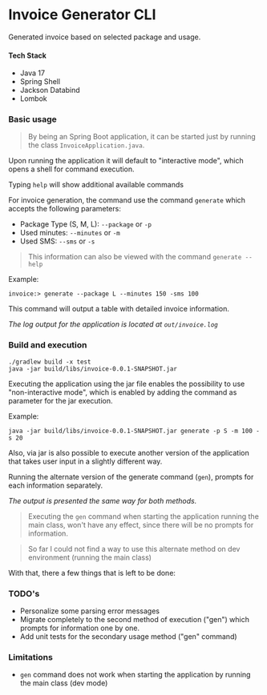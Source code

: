 # Invoice Generator CLI

Generated invoice based on selected package and usage.

#### Tech Stack
- Java 17
- Spring Shell
- Jackson Databind
- Lombok

### Basic usage

> By being an Spring Boot application, it can be started just by running the class `InvoiceApplication.java`.

Upon running the application it will default to "interactive mode", which opens a shell for command execution.

Typing `help` will show additional available commands

For invoice generation, the command use the command `generate` which accepts the following parameters:
- Package Type (S, M, L): `--package` or `-p`
- Used minutes: `--minutes` or `-m`
- Used SMS: `--sms` or `-s`
> This information can also be viewed with the command `generate --help`


Example:
```shell
invoice:> generate --package L --minutes 150 -sms 100
```

This command will output a table with detailed invoice information.

_The log output for the application is located at `out/invoice.log`_

### Build and execution
```shell
./gradlew build -x test
java -jar build/libs/invoice-0.0.1-SNAPSHOT.jar
```

Executing the application using the jar file enables the possibility to use "non-interactive mode",
which is enabled by adding the command as parameter for the jar execution.

Example:
```shell
java -jar build/libs/invoice-0.0.1-SNAPSHOT.jar generate -p S -m 100 -s 20
```
Also, via jar is also possible to execute another version of the application that takes user input in a slightly different way.

Running the alternate version of the generate command (`gen`), prompts for each information separately.

_The output is presented the same way for both methods._

> Executing the `gen` command when starting the application running the main class, won't have any effect, since there will be no prompts for information.

> So far I could not find a way to use this alternate method on dev environment (running the main class)

With that, there a few things that is left to be done:
### TODO's
- Personalize some parsing error messages
- Migrate completely to the second method of execution ("gen") which prompts for information one by one.
- Add unit tests for the secondary usage method ("gen" command)

### Limitations
- `gen` command does not work when starting the application by running the main class (dev mode)
